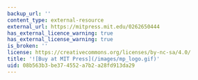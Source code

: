 ```yaml
---
backup_url: ''
content_type: external-resource
external_url: https://mitpress.mit.edu/0262650444
has_external_licence_warning: true
has_external_license_warning: true
is_broken: ''
license: https://creativecommons.org/licenses/by-nc-sa/4.0/
title: '![Buy at MIT Press](/images/mp_logo.gif)'
uid: 08b563b3-be37-4552-a7b2-a28fd913da29
---
```

